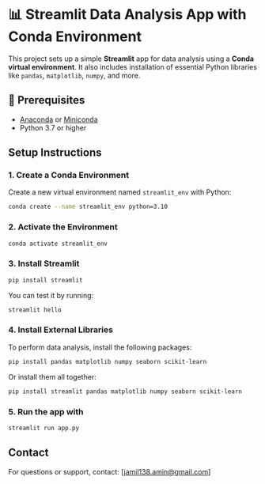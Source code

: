 # 📊 Streamlit Data Analysis App with Conda Environment

This project sets up a simple **Streamlit** app for data analysis using a **Conda virtual environment**. It also includes installation of essential Python libraries like `pandas`, `matplotlib`, `numpy`, and more.

## 🧰 Prerequisites

- [Anaconda](https://www.anaconda.com/products/distribution) or [Miniconda](https://docs.conda.io/en/latest/miniconda.html)
- Python 3.7 or higher

##  Setup Instructions

### 1️. Create a Conda Environment

Create a new virtual environment named `streamlit_env` with Python:

```bash
conda create --name streamlit_env python=3.10
```

### 2️. Activate the Environment

```bash
conda activate streamlit_env
```

### 3️. Install Streamlit

```bash
pip install streamlit
```

You can test it by running:

```bash
streamlit hello
```

### 4. Install External Libraries

To perform data analysis, install the following packages:

```bash
pip install pandas matplotlib numpy seaborn scikit-learn
```

Or install them all together:

```bash
pip install streamlit pandas matplotlib numpy seaborn scikit-learn
```

### 5. Run the app with

```bash
streamlit run app.py
```

## Contact

For questions or support, contact: [jamil138.amin@gmail.com]


